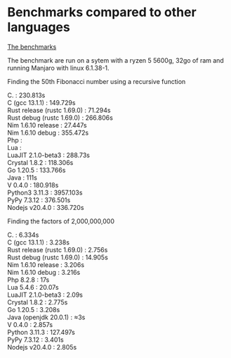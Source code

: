 # Benchmarks compared to other languages

[The benchmarks](https://github.com/Vinz2008/Language-benchmarks)

The benchmark are run on a sytem with a ryzen 5 5600g, 32go of ram and running Manjaro with linux 6.1.38-1.

Finding the 50th Fibonacci number using a recursive function

C. : 230.813s  
C (gcc 13.1.1) : 149.729s  
Rust release (rustc 1.69.0) : 71.294s  
Rust debug (rustc 1.69.0) : 266.806s  
Nim 1.6.10 release :  27.447s  
Nim 1.6.10 debug : 355.472s  
Php :   
Lua :   
LuaJIT 2.1.0-beta3 : 288.73s  
Crystal 1.8.2 : 118.306s  
Go 1.20.5 : 133.766s  
Java : 111s  
V 0.4.0 : 180.918s  
Python3 3.11.3 : 3957.103s  
PyPy 7.3.12 : 376.501s  
Nodejs v20.4.0 : 336.720s  

Finding the factors of 2,000,000,000

C. : 6.334s  
C (gcc 13.1.1) : 3.238s  
Rust release (rustc 1.69.0) : 2.756s  
Rust debug (rustc 1.69.0) : 14.905s  
Nim 1.6.10 release : 3.206s  
Nim 1.6.10 debug : 3.216s  
Php 8.2.8 : 17s  
Lua 5.4.6 : 20.07s  
LuaJIT 2.1.0-beta3 : 2.09s  
Crystal 1.8.2 : 2.775s  
Go 1.20.5 : 3.208s  
Java (openjdk 20.0.1) : ≈3s  
V 0.4.0 : 2.857s  
Python 3.11.3 : 127.497s  
PyPy 7.3.12 : 3.401s  
Nodejs v20.4.0 : 2.805s  